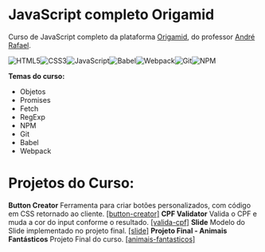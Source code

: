 # JavaScript completo Origamid 
Curso de JavaScript completo da plataforma [Origamid](https://www.origamid.com/), do professor [André Rafael](https://github.com/origamid).

![HTML5](https://img.shields.io/badge/html5-%23E34F26.svg?style=for-the-badge&logo=html5&logoColor=white)![CSS3](https://img.shields.io/badge/css3-%231572B6.svg?style=for-the-badge&logo=css3&logoColor=white)![JavaScript](https://img.shields.io/badge/javascript-%23323330.svg?style=for-the-badge&logo=javascript&logoColor=%23F7DF1E)![Babel](https://img.shields.io/badge/Babel-F9DC3e?style=for-the-badge&logo=babel&logoColor=black)![Webpack](https://img.shields.io/badge/webpack-%238DD6F9.svg?style=for-the-badge&logo=webpack&logoColor=black)![Git](https://img.shields.io/badge/git-%23F05033.svg?style=for-the-badge&logo=git&logoColor=white)![NPM](https://img.shields.io/badge/NPM-%23000000.svg?style=for-the-badge&logo=npm&logoColor=white)

**Temas do curso:**
* Objetos
* Promises
* Fetch
* RegExp
* NPM
* Git
* Babel
* Webpack

# Projetos do Curso:
**Button Creator**
Ferramenta para criar botões personalizados, com código em CSS retornado ao cliente.
[[button-creator]](https://otavioborgsm.github.io/javascript-completo-origamid/efeitos-no-dom/button-creator/)
**CPF Validator**
Valida o CPF e muda a cor do input conforme o resultado.
[[valida-cpf]](https://otavioborgsm.github.io/javascript-completo-origamid/regular-expression/valida-cpf/)
**Slide**
Modelo do Slide implementado no projeto final.
[[slide]](https://otavioborgsm.github.io/javascript-completo-origamid/slide/)
**Projeto Final - Animais Fantásticos**
Projeto Final do curso.
[[animais-fantasticos]](https://otavioborgsm.github.io/javascript-completo-origamid/projeto-final/animais-fantasticos/)